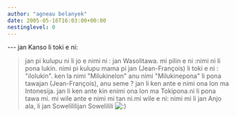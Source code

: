 ```yaml
---
author: "agneau belanyek"
date: 2005-05-16T16:03:00+00:00
nestinglevel: 0
---
```

\---
 jan Kanso li toki e ni:
> jan pi kulupu ni li jo e nimi ni : jan Wasolitawa. mi pilin e ni :nimi ni li pona lukin.
> nimi pi kulupu mama pi jan (Jean-François) li toki e ni : "ilolukin". ken la nimi "Milukinelon" anu nimi "Milukinepona" li pona tawajan (Jean-François), anu seme ?
> jan li ken ante e nimi ona lon ma Intonesija. jan li ken ante kin enimi ona lon ma Tokipona.ni li pona tawa mi. mi wile ante e nimi mi tan ni.mi wile e ni: nimi mi li jan Anjo ala, li jan Sowelililijan Sowelilili ![:)](images/smilies/icon_e_smile.gif "Smile")